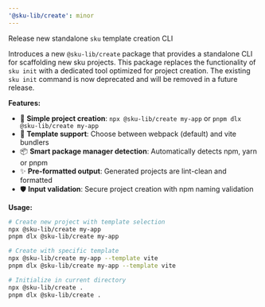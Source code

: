 ```yaml
---
'@sku-lib/create': minor
---
```


Release new standalone `sku` template creation CLI

Introduces a new `@sku-lib/create` package that provides a standalone CLI for scaffolding new sku projects. This package replaces the functionality of `sku init` with a dedicated tool optimized for project creation. The existing `sku init` command is now deprecated and will be removed in a future release.

**Features:**
- 🚀 **Simple project creation**: `npx @sku-lib/create my-app` or `pnpm dlx @sku-lib/create my-app`
- 🔧 **Template support**: Choose between webpack (default) and vite bundlers
- 📦 **Smart package manager detection**: Automatically detects npm, yarn or pnpm
- ✨ **Pre-formatted output**: Generated projects are lint-clean and formatted
- 🛡️ **Input validation**: Secure project creation with npm naming validation

**Usage:**
```bash
# Create new project with template selection
npx @sku-lib/create my-app
pnpm dlx @sku-lib/create my-app

# Create with specific template
npx @sku-lib/create my-app --template vite
pnpm dlx @sku-lib/create my-app --template vite

# Initialize in current directory
npx @sku-lib/create .
pnpm dlx @sku-lib/create .
```